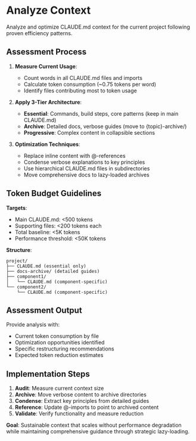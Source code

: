 # Analyze Context

Analyze and optimize CLAUDE.md context for the current project following proven efficiency patterns.

## Assessment Process

1. **Measure Current Usage**:
   - Count words in all CLAUDE.md files and imports
   - Calculate token consumption (~0.75 tokens per word)
   - Identify files contributing most to token usage

2. **Apply 3-Tier Architecture**:
   - **Essential**: Commands, build steps, core patterns (keep in main CLAUDE.md)
   - **Archive**: Detailed docs, verbose guides (move to {topic}-archive/)
   - **Progressive**: Complex content in collapsible sections

3. **Optimization Techniques**:
   - Replace inline content with @-references
   - Condense verbose explanations to key principles
   - Use hierarchical CLAUDE.md files in subdirectories
   - Move comprehensive docs to lazy-loaded archives

## Token Budget Guidelines

**Targets**:
- Main CLAUDE.md: <500 tokens
- Supporting files: <200 tokens each
- Total baseline: <5K tokens
- Performance threshold: <50K tokens

**Structure**:
```
project/
├── CLAUDE.md (essential only)
├── docs-archive/ (detailed guides)
├── component1/
│   └── CLAUDE.md (component-specific)
└── component2/
    └── CLAUDE.md (component-specific)
```

## Assessment Output

Provide analysis with:
- Current token consumption by file
- Optimization opportunities identified  
- Specific restructuring recommendations
- Expected token reduction estimates

## Implementation Steps

1. **Audit**: Measure current context size
2. **Archive**: Move verbose content to archive directories
3. **Condense**: Extract key principles from detailed guides
4. **Reference**: Update @-imports to point to archived content
5. **Validate**: Verify functionality and measure reduction

**Goal**: Sustainable context that scales without performance degradation while maintaining comprehensive guidance through strategic lazy-loading.